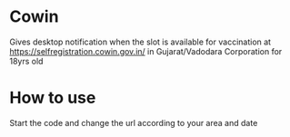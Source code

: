 # Cowin
Gives desktop notification when the slot is available for vaccination at https://selfregistration.cowin.gov.in/ in Gujarat/Vadodara Corporation for 18yrs old

# How to use 
Start the code and change the url according to your area and date
